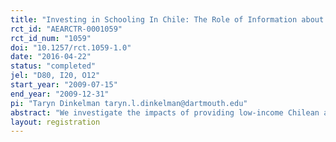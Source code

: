```yaml
---
title: "Investing in Schooling In Chile: The Role of Information about Financial Aid for Higher Education"
rct_id: "AEARCTR-0001059"
rct_id_num: "1059"
doi: "10.1257/rct.1059-1.0"
date: "2016-04-22"
status: "completed"
jel: "D80, I20, O12"
start_year: "2009-07-15"
end_year: "2009-12-31"
pi: "Taryn Dinkelman taryn.l.dinkelman@dartmouth.edu"
abstract: "We investigate the impacts of providing low-income Chilean adolescents with information about how to finance higher education and ask whether providing parents with the same information magnifies the effects on schooling outcomes. We randomly assigned eighth graders and some parents to receive information about aid for higher education. Exposure to information raised college preparatory high school enrollment, primary school attendance, and financial aid knowledge, with gains concentrated among medium- and high-grade students. Parental exposure to information did not significantly magnify these effects. Our results demonstrate that access to relevant information about financial aid affects important schooling choices long before tertiary education begins."
layout: registration
---
```


